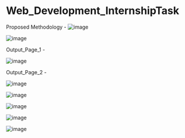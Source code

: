 # Web_Development_InternshipTask

Proposed Methodology -
![image](https://user-images.githubusercontent.com/71064296/123556306-13b46880-d7a8-11eb-829c-ab5ed6b8eb8d.png)


![image](https://user-images.githubusercontent.com/71064296/123556293-026b5c00-d7a8-11eb-82eb-eb75a619f9cb.png)

Output_Page_1 -

![image](https://user-images.githubusercontent.com/71064296/123556081-f03cee00-d7a6-11eb-984c-33056a096a42.png)

Output_Page_2 - 

![image](https://user-images.githubusercontent.com/71064296/123556125-1febf600-d7a7-11eb-8c4e-47bb458eae89.png)

![image](https://user-images.githubusercontent.com/71064296/123556148-3003d580-d7a7-11eb-95a8-f73daf05d5dc.png)

![image](https://user-images.githubusercontent.com/71064296/123556162-4316a580-d7a7-11eb-8d48-c318c26f215f.png)

![image](https://user-images.githubusercontent.com/71064296/123556175-51fd5800-d7a7-11eb-87b4-d2594353147d.png)

![image](https://user-images.githubusercontent.com/71064296/123556186-64779180-d7a7-11eb-8922-7a6c9fbdb745.png)
